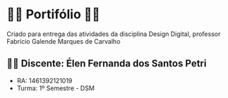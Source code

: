# :woman_technologist:	Portifólio :woman_technologist:	
Criado para entrega das atividades da disciplina Design Digital, professor Fabrício Galende Marques de Carvalho

## :woman_student: Discente:  Élen Fernanda dos Santos Petri
* RA: 1461392121019
* Turma: 1º Semestre - DSM
